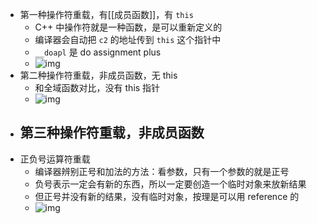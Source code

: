 - 第一种操作符重载，有[[成员函数]]，有 `this`
	- C++ 中操作符就是一种函数，是可以重新定义的
	- 编译器会自动把 `c2` 的地址传到 `this` 这个指针中
	- `__doapl` 是 do assignment plus
	- ![img](https://gitee.com/doubaoBABAQ/joplin-pics/raw/master/image_1646204985295_0.png)
- 第二种操作符重载，非成员函数，无 this
	- 和全域函数对比，没有 this 指针
	- ![img](https://gitee.com/doubaoBABAQ/joplin-pics/raw/master/image_1646226623085_0.png)
- 第三种操作符重载，非成员函数
	-
- 正负号运算符重载
	- 编译器辨别正号和加法的方法：看参数，只有一个参数的就是正号
	- 负号表示一定会有新的东西，所以一定要创造一个临时对象来放新结果
	- 但正号并没有新的结果，没有临时对象，按理是可以用 reference 的
	- ![img](https://gitee.com/doubaoBABAQ/joplin-pics/raw/master/image_1646228032290_0.png)